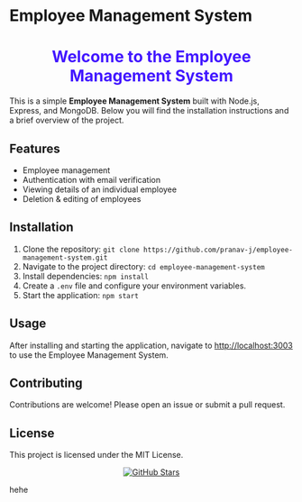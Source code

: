 # Employee Management System

<div style="text-align:center;">
  <h1 style="color:#4318FF;">Welcome to the Employee Management System</h1>
</div>

<p>This is a simple <b>Employee Management System</b> built with Node.js, Express, and MongoDB. Below you will find the installation instructions and a brief overview of the project.</p>

<h2>Features</h2>
<ul>
  <li>Employee management</li>
  <li>Authentication with email verification</li>
  <li>Viewing details of an individual employee</li>
  <li>Deletion & editing of employees</li>
</ul>

<h2>Installation</h2>
<ol>
  <li>Clone the repository: <code>git clone https://github.com/pranav-j/employee-management-system.git</code></li>
  <li>Navigate to the project directory: <code>cd employee-management-system</code></li>
  <li>Install dependencies: <code>npm install</code></li>
  <li>Create a <code>.env</code> file and configure your environment variables.</li>
  <li>Start the application: <code>npm start</code></li>
</ol>

<h2>Usage</h2>
<p>After installing and starting the application, navigate to <a href="http://localhost:3003">http://localhost:3003</a> to use the Employee Management System.</p>

<h2>Contributing</h2>
<p>Contributions are welcome! Please open an issue or submit a pull request.</p>

<h2>License</h2>
<p>This project is licensed under the MIT License.</p>

<div style="text-align:center;">
  <a href="https://github.com/pranav-j/employee-management-system">
    <img src="https://img.shields.io/github/stars/pranav-j/employee-management-system?style=social" alt="GitHub Stars">
  </a>
</div>

hehe